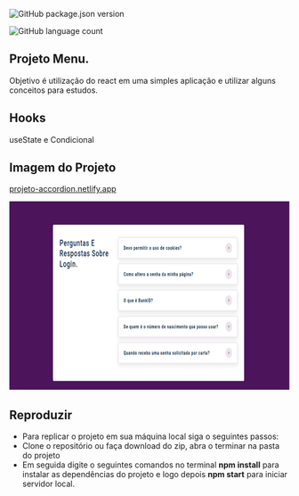 ![GitHub package.json version](https://img.shields.io/github/package-json/v/jefferson1984/projeto-accordion)

![GitHub language count](https://img.shields.io/github/languages/count/jefferson1984/projeto-accordion)

## Projeto Menu.

Objetivo é utilização do react em uma simples aplicação e utilizar alguns conceitos para estudos.

## Hooks

useState e Condicional

## Imagem do Projeto

[projeto-accordion.netlify.app](https://projeto-accordion.netlify.app/)

<img src="https://github.com/jefferson1984/projeto-accordion/blob/main/accordion2.png">

## Reproduzir

<ul>
  <li>Para replicar o projeto em sua máquina local siga o seguintes passos:</li>
  <li>Clone o repositório ou faça download do zip,  abra o terminar na pasta do projeto</li>
  <li>Em seguida digite o seguintes comandos no terminal  <strong>npm install</strong> para instalar as dependências do projeto e logo depois  <strong>npm start</strong> para iniciar servidor local.</li>
</ul>
